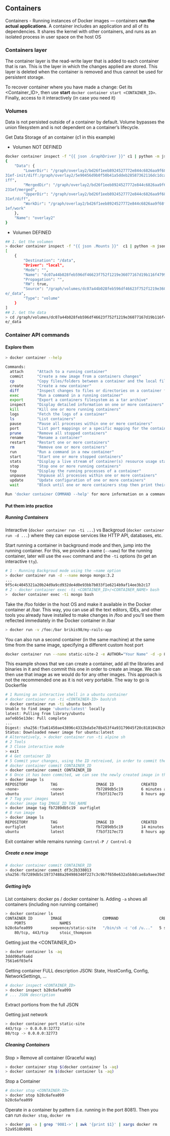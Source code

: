 ## Containers

Containers - Running instances of Docker images — containers **run the actual applications**. A container includes an application and all of its dependencies. It shares the kernel with other containers, and runs as an isolated process in user space on the host OS

### Containers layer

The container layer is the read-write layer that is added to each container that is ran. This is the layer in which the changes applied are stored. This layer is deleted when the container is removed and thus cannot be used for persistent storage.

To recover container where you have made a change: Get its <Container_ID>, then use **start** `docker container start <CONTAINER_ID>`. Finally, access to it interactively (in case you need it)

### Volumes

Data is not persisted outside of a container by default. Volume bypasses the union filesystem and is not dependent on a container’s lifecycle.


Get Data Storage of an container (c1 in this example)

* Volumen NOT DEFINED
```sh
docker container inspect -f "{{ json .GraphDriver }}" c1 | python -m json.tool
{
    "Data": {
        "LowerDir": "/graph/overlay2/bd26f1eeb8924527772e844c6826aa9f68f0ba1e11e294fbe6f17be9eca2
31ef-init/diff:/graph/overlay2/5e90456d9b0f50b41a5ddeb28587362116dc1dca9ae2a5739b1efa18f2b236e4/d
iff",
        "MergedDir": "/graph/overlay2/bd26f1eeb8924527772e844c6826aa9f68f0ba1e11e294fbe6f17be9eca
231ef/merged",
        "UpperDir": "/graph/overlay2/bd26f1eeb8924527772e844c6826aa9f68f0ba1e11e294fbe6f17be9eca2
31ef/diff",
        "WorkDir": "/graph/overlay2/bd26f1eeb8924527772e844c6826aa9f68f0ba1e11e294fbe6f17be9eca23
1ef/work"
    },
    "Name": "overlay2"
}
```

* Volumen DEFINED
```sh
## 1. Get the volumen
> docker container inspect -f "{{ json .Mounts }}"  c1 | python -m json.tool
[
    {
        "Destination": "/data",
        "Driver": "local",
        "Mode": "",
        "Name": "dc07a44b028feb596df46623f752f1219e36077167d19b116f4799eae663fe2e",
        "Propagation": "",
        "RW": true,
        "Source": "/graph/volumes/dc07a44b028feb596df46623f752f1219e36077167d19b116f4799eae663fe2
e/_data",
        "Type": "volume"
    }
]
## 2. Get the data
> cd /graph/volumes/dc07a44b028feb596df46623f752f1219e36077167d19b116f4799eae663fe2
e/_data
```

### Container API commands

#### Explore them

```sh
> docker container --help

Commands:
  attach      "Attach to a running container"
  commit      "Create a new image from a containers changes"
  cp          "Copy files/folders between a container and the local filesystem"
  create      "Create a new container"
  diff        "Inspect changes to files or directories on a container filesystem"
  exec        "Run a command in a running container"
  export      "Export a containers filesystem as a tar archive"
  inspect     "Display detailed information on one or more containers"
  kill        "Kill one or more running containers"
  logs        "Fetch the logs of a container"
  ls          "List containers"
  pause       "Pause all processes within one or more containers"
  port        "List port mappings or a specific mapping for the container"
  prune       "Remove all stopped containers"
  rename      "Rename a container"
  restart     "Restart one or more containers"
  rm          "Remove one or more containers"
  run         "Run a command in a new container"
  start       "Start one or more stopped containers"
  stats       "Display a live stream of container(s) resource usage statistics"
  stop        "Stop one or more running containers"
  top         "Display the running processes of a container"
  unpause     "Unpause all processes within one or more containers"
  update      "Update configuration of one or more containers"
  wait        "Block until one or more containers stop then print their exit codes"

Run 'docker container COMMAND --help' for more information on a command
```

#### Put them into practice

##### Running Containers

Interactive (`docker container run -ti ...`) vs Backgroud (`docker container run -d ...`) where they can expose services like HTTP API, databases, etc.

Start running a container in background mode and then, jump into the running container. For this, we provide a name (`--name`) for the running container, later will use the `exec` command and the `-ti` options (to get an interactive `tty`).

```sh
# 1 - Running Backgroud mode using the –name option
> docker container run -d --name mongo mongo:3.2
...
9f5c4c4045321a20b24d9a9cd932de4d0e93bb7b033f1e6214b9af14ee3b2c17
# 2 - docker container exec -ti <CONTAINER_ID>/<CONTAINER_NAME> bash
>  docker container exec -ti mongo bash
```

Take the /foo folder in the host OS and make it available in the Docker container at /bar. This way, you can use all the text editors, IDEs, and other tools you already have installed to make changes in /foo and you’ll see them reflected immediately in the Docker container in /bar

```sh
> docker run -v /foo:/bar brikis98/my-rails-app
```

You can also run a second container (in the same machine) at the same time from the same image, specifying a different custom host port 

```sh
docker container run --name static-site-2 -e AUTHOR="Your Name" -d -p 8888:80 seqvence/static-site
```

This example shows that we can create a container, add all the libraries and binaries in it and then commit this one in order to create an image. We can then use that image as we would do for any other images. This approach is not the recommended one as it is not very portable. The way to go is Dockerfile

```sh
# 1 Running an interactive shell in a ubuntu container
# docker container run -ti <CONTAINER-ID> bash/sh
> docker container run -ti ubuntu bash
Unable to find image 'ubuntu:latest' locally
latest: Pulling from library/ubuntu
aafe6b5e13de: Pull complete
...
Digest: sha256:f3a61450ae43896c4332bda5e78b453f4a93179045f20c8181043b26b5e79028
Status: Downloaded newer image for ubuntu:latest
# Alternatively, > docker container run -ti alpine sh
# 2 Tools
# 3 Close interactive mode
> exit
# 4 Get container ID
# 5 Commit your changes, using the ID retreived, in order to commit the container and create an image out of it.
# docker container commit CONTAINER_ID
> docker container commit CONTAINER_ID
# 6 Once it has been commited, we can see the newly created image in the list of available images.
> docker image ls
REPOSITORY          TAG                 IMAGE ID            CREATED             SIZE
<none>              <none>              fb7289db5c19        6 minutes ago       157MB
ubuntu              latest              f7b3f317ec73        8 hours ago         117MB
# 7 Tag your images
# docker image tag IMAGE_ID TAG_NAME
> docker image tag fb7289db5c19  ourfiglet
# 8 run image
> docker image ls
REPOSITORY          TAG                 IMAGE ID            CREATED             SIZE
ourfiglet           latest              fb7289db5c19        14 minutes ago      157MB
ubuntu              latest              f7b3f317ec73        8 hours ago         117MB
```

Exit container while remains running: `Control-P / Control-Q` 

##### Create a new image

```sh
# docker container commit CONTAINER_ID
> docker container commit df3c2b338013
sha256:fb7289db5c19737488a204986340f227c3c9b7f650e632a5b8dcae8a9aee39d5
```

##### Getting Info

List containers: docker ps / docker container ls. Adding `-a` shows all containers (including non running container)

```sh
> docker container ls
CONTAINER ID        IMAGE                  COMMAND                  CREATED             STATUS
    PORTS               NAMES
b28c6afea099        seqvence/static-site   "/bin/sh -c 'cd /u..."   5 seconds ago       Up 4 seconds
    80/tcp, 443/tcp     stoic_thompson
```

Getting just the <CONTAINER_ID> 
```sh
> docker container ls -aq
3ddd90af6a6d
7561e6f03ef4
```

Getting container FULL description JSON: State, HostConfig, Config, NetworkSettings, ...

```sh
# docker inspect <CONTAINER_ID>
> docker inspect b28c6afea099
# ... JSON description
```

Extract portions from the full JSON

Getting just network
```sh
> docker container port static-site 
443/tcp -> 0.0.0.0:32772
80/tcp -> 0.0.0.0:32773
```


##### Cleaning Containers

Stop > Remove all container (Graceful way)
```sh
> docker container stop $(docker container ls -aq)
> docker container rm $(docker container ls -aq)
```

Stop a Container

```sh
# docker stop <CONTAINER-ID>
> docker stop b28c6afea099
b28c6afea099
```

Operate in a container by pattern (i.e. running in the port 8081). Then you can run `docker stop`, `docker rm` 

```sh
> docker ps -a | grep '9081->' | awk '{print $1}' | xargs docker rm
52a9510b0001
```
